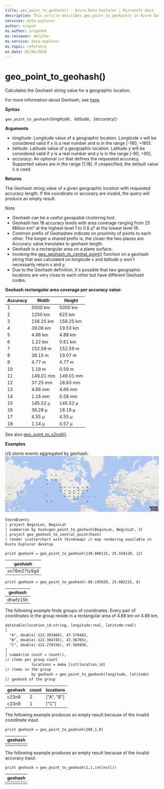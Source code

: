 ```yaml
---
title: geo_point_to_geohash() - Azure Data Explorer | Microsoft Docs
description: This article describes geo_point_to_geohash() in Azure Data Explorer.
services: data-explorer
author: orspod
ms.author: orspodek
ms.reviewer: mblythe
ms.service: data-explorer
ms.topic: reference
ms.date: 02/04/2020
---
```

# geo_point_to_geohash()

Calculates the Geohash string value for a geographic location.

For more information about Geohash, see [here](https://en.wikipedia.org/wiki/Geohash).  

**Syntax**

`geo_point_to_geohash(`*longitude*`, `*latitude*`, `[*accuracy*]`)`

**Arguments**

* *longitude*: Longitude value of a geographic location. Longitude x will be considered valid if x is a real number and is in the range [-180, +180]. 
* *latitude*: Latitude value of a geographic location. Latitude y will be considered valid if y is a real number and y is in the range [-90, +90]. 
* *accuracy*: An optional `int` that defines the requested accuracy. Supported values are in the range [1,18]. If unspecified, the default value `5` is used.

**Returns**

The Geohash string value of a given geographic location with requested accuracy length. If the coordinate or accuracy are invalid, the query will produce an empty result.

> [!NOTE]
>
> * Geohash can be a useful geospatial clustering tool.
> * Geohash has 18 accuracy levels with area coverage ranging from 25 Million km² at the highest level 1 to 0.6 μ² at the lowest level 18.
> * Common prefix of Geohashes indicate on proximity of points to each other. The longer a shared prefix is, the closer the two places are. Accuracy value translates to geohash length.
> * Geohash is a rectangular area on a plane surface.
> * Invoking the [geo_geohash_to_central_point()](geo-geohash-to-central-point-function.md) function on a geohash string that was calculated on longitude x and latitude y won't necessarily return x and y.
> * Due to the Geohash definition, it's possible that two geographic locations are very close to each other but have different Geohash codes.

**Geohash rectangular area coverage per accuracy value:**

| Accuracy | Width     | Height    |
|----------|-----------|-----------|
| 1        | 5000 km   | 5000 km   |
| 2        | 1250 km   | 625 km    |
| 3        | 156.25 km | 156.25 km |
| 4        | 39.06 km  | 19.53 km  |
| 5        | 4.88 km   | 4.88 km   |
| 6        | 1.22 km   | 0.61 km   |
| 7        | 152.59 m  | 152.59 m  |
| 8        | 38.15 m   | 19.07 m   |
| 9        | 4.77 m    | 4.77 m    |
| 10       | 1.19 m    | 0.59 m    |
| 11       | 149.01 mm | 149.01 mm |
| 12       | 37.25 mm  | 18.63 mm  |
| 13       | 4.66 mm   | 4.66 mm   |
| 14       | 1.16 mm   | 0.58 mm   |
| 15       | 145.52 μ  | 145.52 μ  |
| 16       | 36.28 μ   | 18.19 μ   |
| 17       | 4.55 μ    | 4.55 μ    |
| 18       | 1.14 μ    | 0.57 μ    |

See also [geo_point_to_s2cell()](geo-point-to-s2cell-function.md).

**Examples**

US storm events aggregated by geohash.
![US Geohash](./images/queries/geo/geohash.png)
```kusto
StormEvents
| project BeginLon, BeginLat
| summarize by hash=geo_point_to_geohash(BeginLon, BeginLat, 3)
| project geo_geohash_to_central_point(hash)
| render scatterchart with (kind=map) // map rendering available in Kusto Explorer desktop
```

```kusto
print geohash = geo_point_to_geohash(139.806115, 35.554128, 12)  
```

| geohash      |
|--------------|
| xn76m27ty9g4 |

```kusto
print geohash = geo_point_to_geohash(-80.195829, 25.802215, 8)
```

|geohash|
|---|
|dhwfz15h|

The following example finds groups of coordinates. Every pair of coordinates in the group reside in a rectangular area of 4.88 km on 4.88 km.
```kusto
datatable(location_id:string, longitude:real, latitude:real)
[
  "A", double(-122.303404), 47.570482,
  "B", double(-122.304745), 47.567052,
  "C", double(-122.278156), 47.566936,
]
| summarize count = count(),                                          // items per group count
            locations = make_list(location_id)                        // items in the group
            by geohash = geo_point_to_geohash(longitude, latitude)    // geohash of the group
```

| geohash | count | locations  |
|---------|-------|------------|
| c23n8   | 2     | ["A", "B"] |
| c23n9   | 1     | ["C"]      |

The following example produces an empty result because of the invalid coordinate input.
```kusto
print geohash = geo_point_to_geohash(200,1,8)
```

| geohash |
|---------|
|         |

The following example produces an empty result because of the invalid accuracy input.
```kusto
print geohash = geo_point_to_geohash(1,1,int(null))
```

| geohash |
|---------|
|         |
